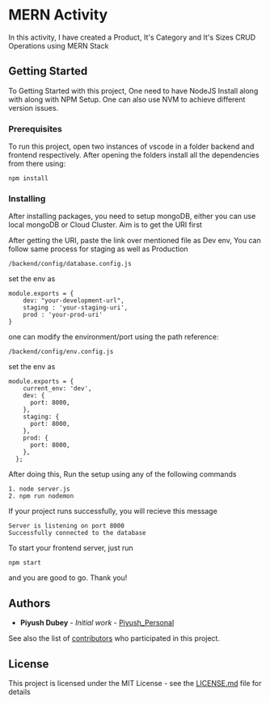 # MERN Activity

In this activity, I have created a Product, It's Category and It's Sizes CRUD Operations using MERN Stack

## Getting Started

To Getting Started with this project, One need to have NodeJS Install along with along with NPM Setup. One can also use NVM to achieve different version issues. 

### Prerequisites

To run this project, open two instances of vscode in a folder backend and frontend respectively. After opening the folders install all the dependencies from there using: 

```
npm install
```

### Installing

After installing packages, you need to setup mongoDB, either you can use local mongoDB or Cloud Cluster. Aim is to get the URI first

After getting the URI, paste the link over mentioned file as Dev env, You can follow same process for staging as well as Production

```
/backend/config/database.config.js
```

set the env as 

```
module.exports = {
    dev: "your-development-url",
    staging : 'your-staging-uri',
    prod : 'your-prod-uri'
}

```
one can modify the environment/port using the path reference:
```
/backend/config/env.config.js
```

set the env as 

```
module.exports = {
    current_env: 'dev',
    dev: {
      port: 8000,
    },
    staging: {
      port: 8000,
    },
    prod: {
      port: 8000,
    },
  };

```
After doing this,
Run the setup using any of the following commands
```
1. node server.js
2. npm run nodemon
```
If your project runs successfully, you will recieve this message
```
Server is listening on port 8000
Successfully connected to the database
```

To start your frontend server,
just run
```
npm start
```
and you are good to go.
Thank you!
## Authors

* **Piyush Dubey** - *Initial work* - [Piyush_Personal](https://gitlab.com/Piyush_Personal/)

See also the list of [contributors](https://gitlab.com/Piyush_Personal/mern-activity/-/graphs/master) who participated in this project.

## License

This project is licensed under the MIT License - see the [LICENSE.md](LICENSE.md) file for details
